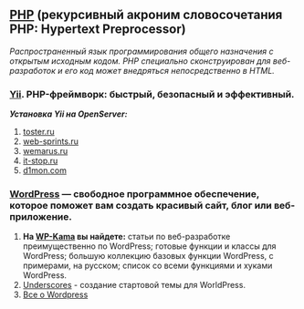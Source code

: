 ## [PHP][php] (рекурсивный акроним словосочетания PHP: Hypertext Preprocessor)  
_Распространенный язык программирования общего назначения с открытым исходным кодом. PHP специально сконструирован для веб-разработок и его код может внедряться непосредственно в HTML._  

  ### [Yii][php_1]. PHP-фреймворк: быстрый, безопасный и эффективный.
  ***Установка Yii на OpenServer:***  
   1. [toster.ru][php_1.1]  
   2. [web-sprints.ru][php_1.2]  
   3. [wemarus.ru][php_1.3]  
   4. [it-stop.ru][php_1.4]  
   5. [d1mon.com][php_1.5]  

  ### [WordPress][php_2] — свободное программное обеспечение, которое поможет вам создать красивый сайт, блог или веб-приложение.
   1. **На [WP-Kama][php_2.1] вы найдете:** статьи по веб-разработке преимущественно по WordPress; готовые функции и классы для WordPress; большую коллекцию базовых функции WordPress, с примерами, на русском; список со всеми функциями и хуками WordPress.  
   2. [Underscores][php_2.2] - создание стартовой темы для WorldPress.  
   3. [Все о Wordpress][php_2.3]  

[php]: http://php.net/ "PHP"
[php_1]: https://www.yiiframework.com/ "www.yiiframework.com"
[php_1.1]: https://toster.ru/q/170497 "toster.ru"
[php_1.2]: http://web-sprints.ru/ustanovka-yii2-na-openserver/ "web-sprints.ru"
[php_1.3]: http://wemarus.ru/yii-2/319-ustanovka-yii-na-openserver.html "wemarus.ru"
[php_1.4]: https://it-stop.ru/razrabotka-sajtov/ustanovka-yii2-na-openserver/ "it-stop.ru"
[php_1.5]: https://d1mon.com/n/1355 "d1mon.com"
[php_2]: https://ru.wordpress.org/ "WordPress"
[php_2.1]: https://wp-kama.ru/ "wp-kama.ru"
[php_2.2]: http://underscores.me/ "underscores.me"
[php_2.3]: http://wpnews.ru/ "wpnews.ru"
